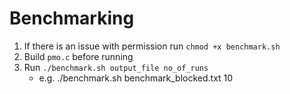 # Benchmarking

1. If there is an issue with permission run `chmod +x benchmark.sh`
2. Build `pmo.c` before running
3. Run `./benchmark.sh output_file no_of_runs`  
   - e.g. ./benchmark.sh benchmark_blocked.txt 10
